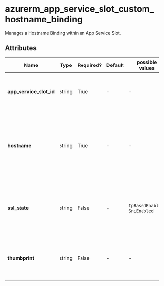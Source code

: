 # azurerm_app_service_slot_custom_hostname_binding

Manages a Hostname Binding within an App Service Slot.

## Attributes

| Name | Type | Required? | Default  | possible values | Description |
| ---- | ---- | --------- | -------- | ----------- | ----------- |
| **app_service_slot_id** | string | True | -  |  -  | The ID of the App Service Slot. Changing this forces a new resource to be created. | 
| **hostname** | string | True | -  |  -  | Specifies the Custom Hostname to use for the App Service, example `www.example.com`. Changing this forces a new resource to be created. | 
| **ssl_state** | string | False | -  |  `IpBasedEnabled`, `SniEnabled`  | The SSL type. Possible values are `IpBasedEnabled` and `SniEnabled`. Changing this forces a new resource to be created. | 
| **thumbprint** | string | False | -  |  -  | The SSL certificate thumbprint. Changing this forces a new resource to be created. | 

